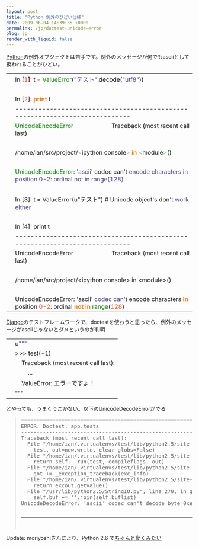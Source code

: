 ```yaml
---
layout: post
title: "Python 例外のひどい仕様"
date: 2009-06-04 14:39:55 +0000
permalink: /jp/doctest-unicode-error
blog: jp
render_with_liquid: false
---
```


<p><a href="http://www.python.org/" title="Python">Python</a>の例外オブジェクトは苦手です。例外のメッセージが何でもasciiとして扱われることがひどい。</p>

<div class="codeblock amc_python amc_short"><table><tr class="amc_code_odd"><td class="amc_line"><div class="amc1"></div></td><td>In <span style="color: black;">&#91;</span><span style="color: #ff4500;">1</span><span style="color: black;">&#93;</span>: t = <span style="color: #008000;">ValueError</span><span style="color: black;">&#40;</span><span style="color: #483d8b;">&quot;テスト&quot;</span>.<span style="color: black;">decode</span><span style="color: black;">&#40;</span><span style="color: #483d8b;">&quot;utf8&quot;</span><span style="color: black;">&#41;</span><span style="color: black;">&#41;</span><br /></td></tr><tr class="amc_code_even"><td class="amc_line"><div class="amc2"></div></td><td><br /></td></tr><tr class="amc_code_odd"><td class="amc_line"><div class="amc3"></div></td><td>In <span style="color: black;">&#91;</span><span style="color: #ff4500;">2</span><span style="color: black;">&#93;</span>: <span style="color: #ff7700;font-weight:bold;">print</span> t<br /></td></tr><tr class="amc_code_even"><td class="amc_line"><div class="amc4"></div></td><td>---------------------------------------------------------------------------<br /></td></tr><tr class="amc_code_odd"><td class="amc_line"><div class="amc5"></div></td><td><span style="color: #008000;">UnicodeEncodeError</span> &nbsp; &nbsp; &nbsp; &nbsp; &nbsp; &nbsp; &nbsp; &nbsp; &nbsp; &nbsp; &nbsp; &nbsp;Traceback <span style="color: black;">&#40;</span>most recent call last<span style="color: black;">&#41;</span><br /></td></tr><tr class="amc_code_even"><td class="amc_line"><div class="amc6"></div></td><td><br /></td></tr><tr class="amc_code_odd"><td class="amc_line"><div class="amc7"></div></td><td>/home/ian/src/project/<span style="color: #66cc66;">&lt;</span>ipython console<span style="color: #66cc66;">&gt;</span> <span style="color: #ff7700;font-weight:bold;">in</span> <span style="color: #66cc66;">&lt;</span>module<span style="color: #66cc66;">&gt;</span><span style="color: black;">&#40;</span><span style="color: black;">&#41;</span><br /></td></tr><tr class="amc_code_even"><td class="amc_line"><div class="amc8"></div></td><td><br /></td></tr><tr class="amc_code_odd"><td class="amc_line"><div class="amc9"></div></td><td><span style="color: #008000;">UnicodeEncodeError</span>: <span style="color: #483d8b;">'ascii'</span> codec can<span style="color: #483d8b;">'t encode characters in position 0-2: ordinal not in range(128)<br /></td></tr><tr class="amc_code_even"><td class="amc_line"><div class="amc0"><div class="amc1"></div></div></td><td><br /></td></tr><tr class="amc_code_odd"><td class="amc_line"><div class="amc1"><div class="amc1"></div></div></td><td>In [3]: t = ValueError(u&quot;テスト&quot;) # Unicode object'</span>s don<span style="color: #483d8b;">'t work either<br /></td></tr><tr class="amc_code_even"><td class="amc_line"><div class="amc2"><div class="amc1"></div></div></td><td><br /></td></tr><tr class="amc_code_odd"><td class="amc_line"><div class="amc3"><div class="amc1"></div></div></td><td>In [4]: print t<br /></td></tr><tr class="amc_code_even"><td class="amc_line"><div class="amc4"><div class="amc1"></div></div></td><td>---------------------------------------------------------------------------<br /></td></tr><tr class="amc_code_odd"><td class="amc_line"><div class="amc5"><div class="amc1"></div></div></td><td>UnicodeEncodeError &nbsp; &nbsp; &nbsp; &nbsp; &nbsp; &nbsp; &nbsp; &nbsp; &nbsp; &nbsp; &nbsp; &nbsp;Traceback (most recent call last)<br /></td></tr><tr class="amc_code_even"><td class="amc_line"><div class="amc6"><div class="amc1"></div></div></td><td><br /></td></tr><tr class="amc_code_odd"><td class="amc_line"><div class="amc7"><div class="amc1"></div></div></td><td>/home/ian/src/project/&lt;ipython console&gt; in &lt;module&gt;()<br /></td></tr><tr class="amc_code_even"><td class="amc_line"><div class="amc8"><div class="amc1"></div></div></td><td><br /></td></tr><tr class="amc_code_odd"><td class="amc_line"><div class="amc9"><div class="amc1"></div></div></td><td>UnicodeEncodeError: '</span>ascii<span style="color: #483d8b;">' codec can'</span>t encode characters <span style="color: #ff7700;font-weight:bold;">in</span> position <span style="color: #ff4500;">0</span><span style="color: #ff4500;">-2</span>: ordinal <span style="color: #ff7700;font-weight:bold;">not</span> <span style="color: #ff7700;font-weight:bold;">in</span> <span style="color: #008000;">range</span><span style="color: black;">&#40;</span><span style="color: #ff4500;">128</span><span style="color: black;">&#41;</span></td></tr></table></div>

<p><a href="http://www.djangoproject.com/" title="Django">Django</a>のテストフレームワークで、doctestを使おうと思ったら、例外のメッセージがasciiじゃないとダメというのが判明</p>

<div class="codeblock amc_python amc_short"><table><tr class="amc_code_odd"><td class="amc_line"><div class="amc1"></div></td><td>u<span style="color: #483d8b;">&quot;&quot;</span><span style="color: #483d8b;">&quot;<br /></td></tr><tr class="amc_code_even"><td class="amc_line"><div class="amc2"></div></td><td>&gt;&gt;&gt; test(-1)<br /></td></tr><tr class="amc_code_odd"><td class="amc_line"><div class="amc3"></div></td><td>&nbsp; &nbsp; Traceback (most recent call last):<br /></td></tr><tr class="amc_code_even"><td class="amc_line"><div class="amc4"></div></td><td>&nbsp; &nbsp; &nbsp; &nbsp; ...<br /></td></tr><tr class="amc_code_odd"><td class="amc_line"><div class="amc5"></div></td><td>&nbsp; &nbsp; ValueError: エラーですよ！<br /></td></tr><tr class="amc_code_even"><td class="amc_line"><div class="amc6"></div></td><td>&quot;</span><span style="color: #483d8b;">&quot;&quot;</span></td></tr></table></div>

<p>とやっても、うまくうごかない。以下のUnicodeDecodeErrorがでる</p>

<blockquote>
<pre>
======================================================================
ERROR: Doctest: app.tests
----------------------------------------------------------------------
Traceback (most recent call last):
  File "/home/ian/.virtualenvs/test/lib/python2.5/site-packages/django/test/_doctest.py", line 2175, in runTest
    test, out=new.write, clear_globs=False)
  File "/home/ian/.virtualenvs/test/lib/python2.5/site-packages/django/test/_doctest.py", line 1403, in run
    return self.__run(test, compileflags, out)
  File "/home/ian/.virtualenvs/test/lib/python2.5/site-packages/django/test/_doctest.py", line 1291, in __run
    got += _exception_traceback(exc_info)
  File "/home/ian/.virtualenvs/test/lib/python2.5/site-packages/django/test/_doctest.py", line 269, in _exception_traceback
    return excout.getvalue()
  File "/usr/lib/python2.5/StringIO.py", line 270, in getvalue
    self.buf += ''.join(self.buflist)
UnicodeDecodeError: 'ascii' codec can't decode byte 0xe3 in position 24: ordinal not in range(128)

----------------------------------------------------------------------
</pre>
</blockquote>

<p>Update: moriyoshiさんにより、Python 2.6 で<a href="http://d.hatena.ne.jp/moriyoshi/20090604/1244092247">ちゃんと動くみたい</a></p>